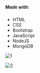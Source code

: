 ##### Made with: 
  - HTML
  - CSS
  - Bootstrap
  - JavaScript
  - NodeJS
  - MongoDB
  
  
  ![1](https://user-images.githubusercontent.com/107372647/180506797-e8918f88-bdab-4595-b2b8-b8a2dd9d3fc9.png)
  
  
  ![2](https://user-images.githubusercontent.com/107372647/180506831-dfb43afe-2ce0-4bbd-88dd-5f071c3ac2b4.png)
  
